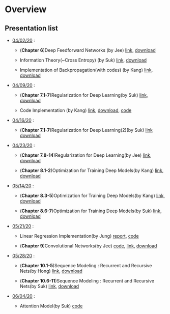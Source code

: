 # Overview

## Presentation list
  - [04/02/20](https://github.com/chunhyonho/GROUP_STUDY/tree/master/Deep_Learning1/20200402) : 
    - (**Chapter 6**)Deep Feedforward Networks (by Jee)
    [link](https://github.com/chunhyonho/GROUP_STUDY/blob/master/Deep_Learning1/20200402/%5B20200402%5DDeep%20Learning%20Chap%206%20f.pdf), 
    [download](https://github.com/chunhyonho/GROUP_STUDY/raw/master/Deep_Learning1/20200402/%5B20200402%5DDeep%20Learning%20Chap%206%20f.pdf)   
    
    - Information Theory(~Cross Entropy) (by Suk)
    [link](https://github.com/chunhyonho/GROUP_STUDY/blob/master/Deep_Learning1/20200402/%5B20200402%5DInformation_Theory.pdf), 
    [download](https://github.com/chunhyonho/GROUP_STUDY/raw/master/Deep_Learning1/20200402/%5B20200402%5DInformation_Theory.pdf)   
    
    - Implementation of Backpropagation(with codes) (by Kang)
    [link](https://github.com/chunhyonho/GROUP_STUDY/blob/master/Deep_Learning1/20200402/%5B20200402%5D개별연구_backprop.pdf), 
    [download](https://github.com/chunhyonho/GROUP_STUDY/raw/master/Deep_Learning1/20200402/%5B20200402%5D개별연구_backprop.pdf)   
    
- [04/09/20](https://github.com/chunhyonho/GROUP_STUDY/tree/master/Deep_Learning1/20200409) : 
  - (**Chapter 7.1-7**)Regularization for Deep Learning(by Suk)
  [link](https://github.com/chunhyonho/GROUP_STUDY/blob/master/Deep_Learning1/20200409/Regularization%20for%20deep%20learning.pdf), 
  [download](https://github.com/chunhyonho/GROUP_STUDY/raw/master/Deep_Learning1/20200409/Regularization%20for%20deep%20learning.pdf)   
  
  - Code Implementation (by Kang)
   [link](https://github.com/chunhyonho/GROUP_STUDY/blob/master/Deep_Learning1/20200409/0409_강남웅.pptx), 
  [download](https://github.com/chunhyonho/GROUP_STUDY/raw/master/Deep_Learning1/20200409/0409_강남웅.pptx),
  [code](https://github.com/chunhyonho/GROUP_STUDY/blob/master/Deep_Learning1/20200409/main.py)

  
 
- [04/16/20](https://github.com/chunhyonho/GROUP_STUDY/tree/master/Deep_Learning1/20200416) : 
  - (**Chapter 7.1-7**)Regularization for Deep Learning(2)(by Suk) 
  [link](https://github.com/chunhyonho/GROUP_STUDY/blob/master/Deep_Learning1/20200416/Regularization%20for%20deep%20learning(2).pdf)
  [download](https://github.com/chunhyonho/GROUP_STUDY/raw/master/Deep_Learning1/20200416/Regularization%20for%20deep%20learning(2).pdf)

- [04/23/20](https://github.com/chunhyonho/GROUP_STUDY/tree/master/Deep_Learning1/20200423) :
  - (**Chapter 7.8-14**)Regularization for Deep Learning(by Jee)
  [link](https://github.com/chunhyonho/GROUP_STUDY/blob/master/Deep_Learning1/20200423/deep%20learning%20chap%207.pdf),
  [download](https://github.com/chunhyonho/GROUP_STUDY/raw/master/Deep_Learning1/20200423/deep%20learning%20chap%207.pdf)
  
  - (**Chapter 8.1-2**)Optimization for Training Deep Models(by Kang)
  [link](https://github.com/chunhyonho/GROUP_STUDY/blob/master/Deep_Learning1/20200423/ch8.1-2%20Optimization%20for%20Training%20Deep%20Models.pdf),
  [download](https://github.com/chunhyonho/GROUP_STUDY/raw/master/Deep_Learning1/20200423/ch8.1-2%20Optimization%20for%20Training%20Deep%20Models.pdf)


- [05/14/20](https://github.com/chunhyonho/GROUP_STUDY/tree/master/Deep_Learning1/20200514) :
  - (**Chapter 8.3-5**)Optimization for Training Deep Models(by Kang)
  [link](https://github.com/chunhyonho/GROUP_STUDY/blob/master/Deep_Learning1/20200514/ch8.3-5%20Optimization%20for%20Training%20Deep%20Models.pdf),
  [download](https://github.com/chunhyonho/GROUP_STUDY/raw/master/Deep_Learning1/20200514/ch8.3-5%20Optimization%20for%20Training%20Deep%20Models.pdf)
  
  - (**Chapter 8.6-7**)Optimization for Training Deep Models(by Suk)
  [link](https://github.com/chunhyonho/GROUP_STUDY/blob/master/Deep_Learning1/20200514/optimization%20for%20training%20deep%20learning.pdf),
  [download](https://github.com/chunhyonho/GROUP_STUDY/raw/master/Deep_Learning1/20200514/optimization%20for%20training%20deep%20learning.pdf)

- [05/21/20](https://github.com/chunhyonho/GROUP_STUDY/tree/master/Deep%20Learning/20200521) :
  - Linear Regression Implementation(by Jung)
  [report](https://github.com/chunhyonho/GROUP_STUDY/blob/master/Deep%20Learning/20200521/Assignment%20Report%20PPT_20170604%20정지형.pdf),
  [code](https://github.com/chunhyonho/GROUP_STUDY/blob/master/Deep%20Learning/20200521/LinearRegression_OLS_GD(BGD)_MBGD_SGD_Final_with%20Stopping%20Criteria.py)
  
  - (**Chapter 9**)Convolutional Networks(by Jee)
  [code](https://github.com/chunhyonho/GROUP_STUDY/blob/master/Deep%20Learning/20200521/cnn.ipynb),
  [link](https://github.com/chunhyonho/GROUP_STUDY/blob/master/Deep%20Learning/20200521/cnn.pdf),
  [download](https://github.com/chunhyonho/GROUP_STUDY/raw/master/Deep%20Learning/20200521/cnn.pdf)
  

- [05/28/20](https://github.com/chunhyonho/GROUP_STUDY/tree/master/Deep_Learning1/20200514) :
  - (**Chapter 10.1-5**)Sequence Modeling : Recurrent and Recursive Nets(by Hong)
  [link](https://github.com/chunhyonho/GROUP_STUDY/blob/master/Deep%20Learning/20200528/Ch10.1-5%20(RNN).pdf),
  [download](https://github.com/chunhyonho/GROUP_STUDY/raw/master/Deep%20Learning/20200528/Ch10.1-5%20(RNN).pdf)
  
  - (**Chapter 10.6-11**)Sequence Modeling : Recurrent and Recursive Nets(by Suk)
  [link](https://github.com/chunhyonho/GROUP_STUDY/blob/master/Deep%20Learning/20200528/ch10.6%7E.pdf),
  [download](https://github.com/chunhyonho/GROUP_STUDY/raw/master/Deep%20Learning/20200528/ch10.6%7E.pdf)


- [06/04/20](https://github.com/chunhyonho/GROUP_STUDY/tree/master/Deep_Learning1/20200604) :
  - Attention Model(by Suk)
  [code](https://github.com/chunhyonho/GROUP_STUDY/blob/master/Deep%20Learning/20200604/Attention%20Model.ipynb)
